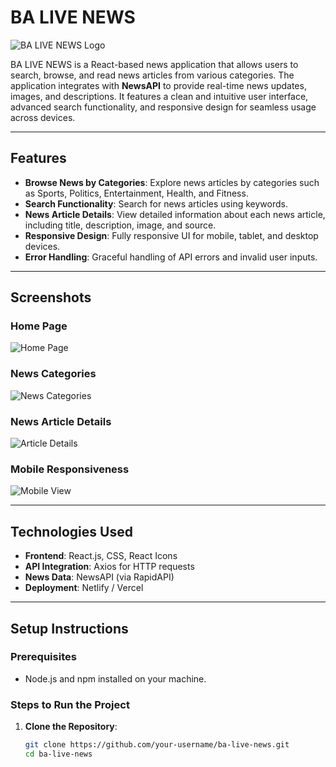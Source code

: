 # BA LIVE NEWS

![BA LIVE NEWS Logo](/logo121.png) <!-- Add your logo here -->

BA LIVE NEWS is a React-based news application that allows users to search, browse, and read news articles from various categories. The application integrates with **NewsAPI** to provide real-time news updates, images, and descriptions. It features a clean and intuitive user interface, advanced search functionality, and responsive design for seamless usage across devices.

---

## **Features**

- **Browse News by Categories**: Explore news articles by categories such as Sports, Politics, Entertainment, Health, and Fitness.
- **Search Functionality**: Search for news articles using keywords.
- **News Article Details**: View detailed information about each news article, including title, description, image, and source.
- **Responsive Design**: Fully responsive UI for mobile, tablet, and desktop devices.
- **Error Handling**: Graceful handling of API errors and invalid user inputs.

---

## **Screenshots**

### Home Page
![Home Page](/screenshots/home.png) <!-- Add screenshot of the home page -->

### News Categories
![News Categories](/screenshots/categories.png) <!-- Add screenshot of the categories page -->

### News Article Details
![Article Details](/screenshots/article-details.png) <!-- Add screenshot of the article details page -->

### Mobile Responsiveness
![Mobile View](/screenshots/mobile.png) <!-- Add screenshot of the mobile view -->

---

## **Technologies Used**

- **Frontend**: React.js, CSS, React Icons
- **API Integration**: Axios for HTTP requests
- **News Data**: NewsAPI (via RapidAPI)
- **Deployment**: Netlify / Vercel

---

## **Setup Instructions**

### Prerequisites
- Node.js and npm installed on your machine.

### Steps to Run the Project
1. **Clone the Repository**:
   ```bash
   git clone https://github.com/your-username/ba-live-news.git
   cd ba-live-news
